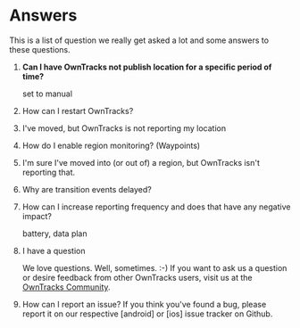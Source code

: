 # Answers

This is a list of question we really get asked a lot and some answers to these questions.

1. **Can I have OwnTracks not publish location for a specific period of time?**

	set to manual

2. How can I restart OwnTracks?

3. I've moved, but OwnTracks is not reporting my location

4. How do I enable region monitoring? (Waypoints)

5. I'm sure I've moved into (or out of) a region, but OwnTracks isn't reporting that.

6. Why are transition events delayed?

7. How can I increase reporting frequency and does that have any negative impact?

	battery, data plan

8. I have a question

	We love questions. Well, sometimes. :-)
	If you want to ask us a question or desire feedback from other OwnTracks users, visit us at the [OwnTracks Community](https://community.owntracks.org).

9. How can I report an issue?
	If you think you've found a bug, please report it on our respective [android] or [ios] issue tracker on Github. 

